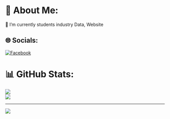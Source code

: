 # 💫 About Me:
🔭 I’m currently  students industry Data, Website<br>


## 🌐 Socials:
[![Facebook](https://img.shields.io/badge/Facebook-%231877F2.svg?logo=Facebook&logoColor=white)](https://facebook.com/https://www.facebook.com/profile.php?id=100054517509400) 

# 📊 GitHub Stats:
![](https://github-readme-streak-stats.herokuapp.com/?user=vy-phan&theme=material-palenight&hide_border=true)<br/>
![](https://github-readme-stats.vercel.app/api/top-langs/?username=vy-phan&theme=material-palenight&hide_border=true&include_all_commits=true&count_private=false&layout=compact)


---
[![](https://visitcount.itsvg.in/api?id=vy-phan&icon=0&color=0)](https://visitcount.itsvg.in)

<!-- Proudly created with GPRM ( https://gprm.itsvg.in ) -->
